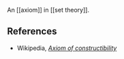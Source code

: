 

An [[axiom]] in [[set theory]].

## References

* Wikipedia, _[Axiom of constructibility](http://en.wikipedia.org/wiki/Axiom_of_constructibility)_

